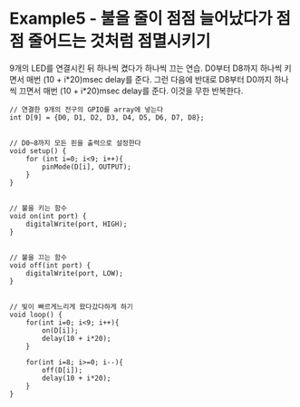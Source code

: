Example5 - 불을 줄이 점점 늘어났다가 점점 줄어드는 것처럼 점멸시키기
====================================================================

9개의 LED를 연결시킨 뒤 하나씩 켰다가 하나씩 끄는 연습.
D0부터 D8까지 하나씩 키면서 매번 (10 + i\*20)msec delay를 준다.
그런 다음에 반대로 D8부터 D0까지 하나씩 끄면서 매번 (10 + i\*20)msec delay를 준다.
이것을 무한 반복한다.

~~~
// 연결한 9개의 전구의 GPIO를 array에 넣는다
int D[9] = {D0, D1, D2, D3, D4, D5, D6, D7, D8};


// D0~8까지 모든 핀을 출력으로 설정한다
void setup() {
	for (int i=0; i<9; i++){
		pinMode(D[i], OUTPUT);
	}
}


// 불을 키는 함수
void on(int port) {
	digitalWrite(port, HIGH);
}


// 불을 끄는 함수
void off(int port) {
	digitalWrite(port, LOW);
}


// 빛이 빠르게느리게 왔다갔다하게 하기
void loop() {
	for(int i=0; i<9; i++){
		on(D[i]);
		delay(10 + i*20);
	}

	for(int i=8; i>=0; i--){
		off(D[i]);
		delay(10 + i*20);
	}
}
~~~
